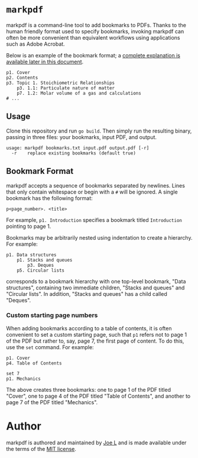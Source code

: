 # `markpdf`

markpdf is a command-line tool to add bookmarks to PDFs. Thanks to the human
friendly format used to specify bookmarks, invoking markpdf can often be more
convenient than equivalent workflows using applications such as Adobe Acrobat.

Below is an example of the bookmark format; a
[complete explanation is available later in this document](#bookmark-format).

```
p1. Cover
p2. Contents
p3. Topic 1. Stoichiometric Relationships
    p3. 1.1: Particulate nature of matter
    p7. 1.2: Molar volume of a gas and calculations
# ...
```

## Usage

Clone this repository and run `go build`. Then simply run the resulting binary,
passing in three files: your bookmarks, input PDF, and output.

```
usage: markpdf bookmarks.txt input.pdf output.pdf [-r]
  -r    replace existing bookmarks (default true)
```

## Bookmark Format

markpdf accepts a sequence of bookmarks separated by newlines. Lines that only
contain whitespace or begin with a `#` will be ignored. A single bookmark has
the following format:

```
p<page_number>. <title>
```

For example, `p1. Introduction` specifies a bookmark titled `Introduction`
pointing to page 1.

Bookmarks may be arbitrarily nested using indentation to create a hierarchy. For
example:

```
p1. Data structures
    p1. Stacks and queues
        p3. Deques
    p5. Circular lists
```

corresponds to a bookmark hierarchy with one top-level bookmark, "Data structures",
containing two immediate children, "Stacks and queues" and "Circular lists". In
addition, "Stacks and queues"
has a child called "Deques".

### Custom starting page numbers

When adding bookmarks according to a table of contents, it is often convenient
to set a custom starting page, such that `p1` refers not to page 1 of the PDF
but rather to, say, page 7, the first page of content. To do this, use the `set`
command. For example:

```
p1. Cover
p4. Table of Contents

set 7
p1. Mechanics
```

The above creates three bookmarks: one to page 1 of the PDF titled "Cover", one
to page 4 of the PDF titled "Table of Contents", and another to page 7 of the
PDF titled "Mechanics".

# Author

markpdf is authored and maintained by [Joe L](https://github.com/jo3-l/) and is
made available under the terms of the [MIT license](./LICENSE.md).
